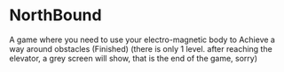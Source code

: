 # NorthBound
A game where you need to use your electro-magnetic body to Achieve a way around obstacles (Finished)
(there is only 1 level. after reaching the elevator, a grey screen will show, that is the end of the game, sorry)
